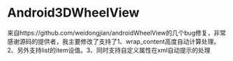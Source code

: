 # Android3DWheelView
来自https://github.com/weidongjian/androidWheelView的几个bug修复，非常感谢源码的提供者，我主要修改了支持了1、wrap_content高度自动计算处理。2、另外支持list的item设值。3、同时支持自定义属性在xml自动提示的处理

